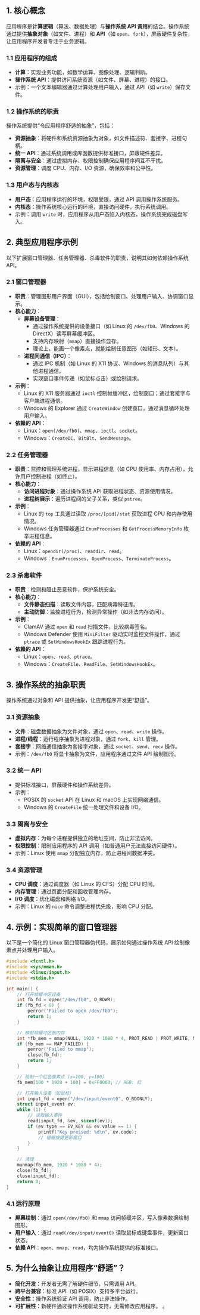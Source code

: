 
## 1. 核心概念

应用程序是**计算逻辑**（算法、数据处理）与**操作系统 API 调用**的结合。操作系统通过提供**抽象对象**（如文件、进程）和 **API**（如 `open`、`fork`），屏蔽硬件复杂性，让应用程序开发者专注于业务逻辑。

### 1.1 应用程序的组成

- **计算**：实现业务功能，如数学运算、图像处理、逻辑判断。
- **操作系统 API**：提供访问系统资源（如文件、屏幕、进程）的接口。
- 示例：一个文本编辑器通过计算处理用户输入，通过 API（如 `write`）保存文件。

### 1.2 操作系统的职责

操作系统提供“令应用程序舒适的抽象”，包括：

- **资源抽象**：将硬件和系统资源抽象为对象，如文件描述符、套接字、进程句柄。
- **统一 API**：通过系统调用或库函数提供标准接口，屏蔽硬件差异。
- **隔离与安全**：通过虚拟内存、权限控制确保应用程序间互不干扰。
- **资源管理**：调度 CPU、内存、I/O 资源，确保效率和公平性。

### 1.3 用户态与内核态

- **用户态**：应用程序运行的环境，权限受限，通过 API 调用操作系统服务。
- **内核态**：操作系统核心运行的环境，直接访问硬件，执行系统调用。
- 示例：调用 `write` 时，应用程序从用户态陷入内核态，操作系统完成磁盘写入。

## 2. 典型应用程序示例

以下扩展窗口管理器、任务管理器、杀毒软件的职责，说明其如何依赖操作系统 API。

### 2.1 窗口管理器

- **职责**：管理图形用户界面（GUI），包括绘制窗口、处理用户输入、协调窗口显示。
- **核心能力**：
    - **屏幕设备管理**：
        - 通过操作系统提供的设备接口（如 Linux 的 `/dev/fb0`、Windows 的 DirectX）读写屏幕缓冲区。
        - 支持内存映射（`mmap`）直接操作显存。
        - 理论上，能画一个像素点，就能绘制任意图形（如矩形、文本）。
    - **进程间通信（IPC）**：
        - 通过 IPC 机制（如 Linux 的 X11 协议、Windows 的消息队列）与其他进程通信。
        - 实现窗口事件传递（如鼠标点击）或绘制请求。
- **示例**：
    - Linux 的 X11 服务器通过 `ioctl` 控制帧缓冲区，绘制窗口；通过套接字与客户端进程通信。
    - Windows 的 Explorer 通过 `CreateWindow` 创建窗口，通过消息循环处理用户输入。
- **依赖的 API**：
    - Linux：`open(/dev/fb0)`、`mmap`、`ioctl`、`socket`。
    - Windows：`CreateDC`、`BitBlt`、`SendMessage`。

### 2.2 任务管理器

- **职责**：监控和管理系统进程，显示进程信息（如 CPU 使用率、内存占用），允许用户控制进程（如终止）。
- **核心能力**：
    - **访问进程对象**：通过操作系统 API 获取进程状态、资源使用情况。
    - **进程树展示**：遍历进程间的父子关系，类似 `pstree`。
- **示例**：
    - Linux 的 `top` 工具通过读取 `/proc/[pid]/stat` 获取进程 CPU 和内存使用情况。
    - Windows 任务管理器通过 `EnumProcesses` 和 `GetProcessMemoryInfo` 枚举进程信息。
- **依赖的 API**：
    - Linux：`opendir(/proc)`、`readdir`、`read`。
    - Windows：`EnumProcesses`、`OpenProcess`、`TerminateProcess`。

### 2.3 杀毒软件

- **职责**：检测和阻止恶意软件，保护系统安全。
- **核心能力**：
    - **文件静态扫描**：读取文件内容，匹配病毒特征库。
    - **主动防御**：监控进程行为，检测异常操作（如非法内存访问）。
- **示例**：
    - ClamAV 通过 `open` 和 `read` 扫描文件，比较病毒签名。
    - Windows Defender 使用 `MiniFilter` 驱动实时监控文件操作，通过 `ptrace` 或 `SetWindowsHookEx` 跟踪进程行为。
- **依赖的 API**：
    - Linux：`open`、`read`、`ptrace`。
    - Windows：`CreateFile`、`ReadFile`、`SetWindowsHookEx`。

## 3. 操作系统的抽象职责

操作系统通过对象和 API 提供抽象，让应用程序开发更“舒适”。

### 3.1 资源抽象

- **文件**：磁盘数据抽象为文件对象，通过 `open`、`read`、`write` 操作。
- **进程/线程**：运行程序抽象为进程对象，通过 `fork`、`kill` 管理。
- **套接字**：网络通信抽象为套接字对象，通过 `socket`、`send`、`recv` 操作。
- 示例：`/dev/fb0` 将显卡抽象为文件，应用程序通过文件 API 绘制图形。

### 3.2 统一 API

- 提供标准接口，屏蔽硬件和操作系统差异。
- 示例：
    - POSIX 的 `socket` API 在 Linux 和 macOS 上实现网络通信。
    - Windows 的 `CreateFile` 统一处理文件和设备 I/O。

### 3.3 隔离与安全

- **虚拟内存**：为每个进程提供独立的地址空间，防止非法访问。
- **权限控制**：限制应用程序的 API 调用（如普通用户无法直接访问硬件）。
- 示例：Linux 使用 `mmap` 分配独立内存，防止进程间数据冲突。

### 3.4 资源管理

- **CPU 调度**：通过调度器（如 Linux 的 CFS）分配 CPU 时间。
- **内存管理**：通过页面分配和回收管理内存。
- **I/O 调度**：优化磁盘和网络 I/O。
- 示例：Linux 的 `nice` 命令调整进程优先级，影响 CPU 分配。

## 4. 示例：实现简单的窗口管理器

以下是一个简化的 Linux 窗口管理器伪代码，展示如何通过操作系统 API 绘制像素点并处理用户输入。

```c
#include <fcntl.h>
#include <sys/mman.h>
#include <linux/input.h>
#include <stdio.h>

int main() {
    // 打开帧缓冲区设备
    int fb_fd = open("/dev/fb0", O_RDWR);
    if (fb_fd < 0) {
        perror("Failed to open /dev/fb0");
        return 1;
    }

    // 映射帧缓冲区到内存
    int *fb_mem = mmap(NULL, 1920 * 1080 * 4, PROT_READ | PROT_WRITE, MAP_SHARED, fb_fd, 0);
    if (fb_mem == MAP_FAILED) {
        perror("Failed to mmap");
        close(fb_fd);
        return 1;
    }

    // 绘制一个红色像素点 (x=100, y=100)
    fb_mem[100 * 1920 + 100] = 0xFF0000; // RGB: 红

    // 打开输入设备（如鼠标）
    int input_fd = open("/dev/input/event0", O_RDONLY);
    struct input_event ev;
    while (1) {
        // 读取输入事件
        read(input_fd, &ev, sizeof(ev));
        if (ev.type == EV_KEY && ev.value == 1) {
            printf("Key pressed: %d\n", ev.code);
            // 根据按键更新窗口
        }
    }

    // 清理
    munmap(fb_mem, 1920 * 1080 * 4);
    close(fb_fd);
    close(input_fd);
    return 0;
}
```

### 4.1 运行原理

- **屏幕绘制**：通过 `open(/dev/fb0)` 和 `mmap` 访问帧缓冲区，写入像素数据绘制图形。
- **用户输入**：通过 `read(/dev/input/event0)` 读取鼠标或键盘事件，更新窗口状态。
- **依赖 API**：`open`、`mmap`、`read`，均为操作系统提供的标准接口。

## 5. 为什么抽象让应用程序“舒适”？

- **简化开发**：开发者无需了解硬件细节，只需调用 API。
- **跨平台兼容**：标准 API（如 POSIX）支持多平台运行。
- **安全性**：操作系统验证 API 调用，防止非法操作。
- **可扩展性**：新硬件通过操作系统驱动支持，无需修改应用程序。
。